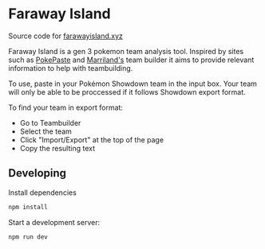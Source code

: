# Faraway Island

Source code for [farawayisland.xyz](https://farawayisland.xyz)

Faraway Island is a gen 3 pokemon team analysis tool. Inspired by sites such as [PokePaste](https://pokepast.es/) and [Marriland's](https://marriland.com/tools/team-builder) team builder it aims to provide relevant information to help with teambuilding.

To use, paste in your Pokémon Showdown team in the input box. Your team will only be able to be proccessed if it follows Showdown export format.

To find your team in export format:

- Go to Teambuilder
- Select the team
- Click "Import/Export" at the top of the page
- Copy the resulting text


## Developing

Install dependencies

```bash
npm install
```

Start a development server:

```bash
npm run dev
```